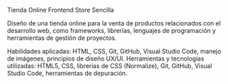 Tienda Online Frontend Store Sencilla

Diseño de una tienda online para la venta de productos relacionados con el desarrollo web, 
como frameworks, librerías, lenguajes de programación y herramientas de gestión de proyectos.

Habilidades aplicadas: HTML, CSS, Git, GitHub, Visual Studio Code, manejo de imágenes, principios de diseño UX/UI.
Herramientas y tecnologías utilizadas: HTML5, CSS, librerías de CSS (Normalize), Git, GitHub, Visual Studio Code, herramientas de depuración.
